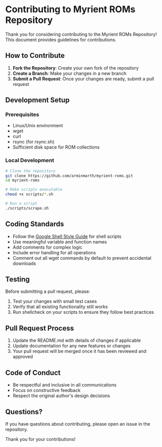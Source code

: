 # Contributing to Myrient ROMs Repository

Thank you for considering contributing to the Myrient ROMs Repository! This document provides guidelines for contributions.

## How to Contribute

1. **Fork the Repository**: Create your own fork of the repository
2. **Create a Branch**: Make your changes in a new branch
3. **Submit a Pull Request**: Once your changes are ready, submit a pull request

## Development Setup

### Prerequisites

- Linux/Unix environment
- wget
- curl
- rsync (for rsync.sh)
- Sufficient disk space for ROM collections

### Local Development

```bash
# Clone the repository
git clone https://github.com/arminmarth/myrient-roms.git
cd myrient-roms

# Make scripts executable
chmod +x scripts/*.sh

# Run a script
./scripts/scrape.sh
```

## Coding Standards

- Follow the [Google Shell Style Guide](https://google.github.io/styleguide/shellguide.html) for shell scripts
- Use meaningful variable and function names
- Add comments for complex logic
- Include error handling for all operations
- Comment out all wget commands by default to prevent accidental downloads

## Testing

Before submitting a pull request, please:

1. Test your changes with small test cases
2. Verify that all existing functionality still works
3. Run shellcheck on your scripts to ensure they follow best practices

## Pull Request Process

1. Update the README.md with details of changes if applicable
2. Update documentation for any new features or changes
3. Your pull request will be merged once it has been reviewed and approved

## Code of Conduct

- Be respectful and inclusive in all communications
- Focus on constructive feedback
- Respect the original author's design decisions

## Questions?

If you have questions about contributing, please open an issue in the repository.

Thank you for your contributions!
